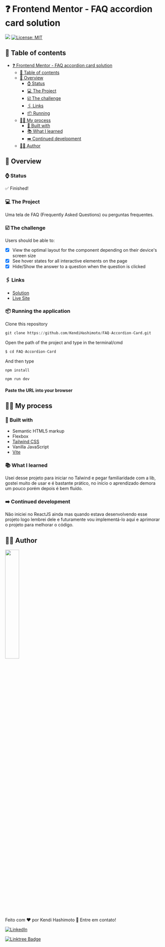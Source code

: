 # ❓ Frontend Mentor - FAQ accordion card solution

![](https://github.com/KendiHashimoto/FAQ-Accordion-Card/blob/main/fAQ.gif)
[![License: MIT](https://img.shields.io/badge/License-MIT-yellow.svg)](https://opensource.org/licenses/MIT)
## 📝 Table of contents

- [❓ Frontend Mentor - FAQ accordion card solution](#frontend-mentor---faq-accordion-card-solution)
  - [📝 Table of contents](#-table-of-contents)
  - [👀 Overview](#-overview)
    - [⌚️ Status](#️-status)
    - [💻 The Project](#-the-project)
    - [☑️ The challenge](#️-the-challenge)
    - [🖇 Links](#-links)
    - [📦 Running](#-running-the-application)
  - [👷‍♂️ My process](#️-my-process)
    - [🚀 Built with](#-built-with)
    - [📚 What I learned](#-what-i-learned)
    - [➡️ Continued development](#️-continued-development)
  - [👨‍💻 Author](#-author)

## 👀 Overview

### ⌚️ Status

✅ Finished!

### 💻 The Project

Uma tela de FAQ (Frequently Asked Questions) ou perguntas frequentes.

### ☑️ The challenge

Users should be able to:

- [x] View the optimal layout for the component depending on their device's screen size
- [x] See hover states for all interactive elements on the page
- [x] Hide/Show the answer to a question when the question is clicked

### 🖇 Links

- [Solution](https://www.frontendmentor.io/solutions/faq-accordion-with-tailwind-FCRc1Bs7de)
- [Live Site](https://faq-accordion-card-g0sd0lbyw-hashimoto1312.vercel.app)

### 📦 Running the application

Clone this repository
```python
git clone https://github.com/KendiHashimoto/FAQ-Accordion-Card.git
```

Open the path of the project and type in the terminal/cmd 
```python
$ cd FAQ-Accordion-Card
```

And then type
```python
npm install
```

```python 
npm run dev
```

#### Paste the URL into your browser

## 👷‍♂️ My process

### 🚀 Built with

- Semantic HTML5 markup
- Flexbox
- [Tailwind CSS](https://tailwindcss.com/)
- Vanilla JavaScript
- [Vite](https://vitejs.dev/)

### 📚 What I learned

Usei desse projeto para iniciar no Talwind e pegar familiaridade com a lib, gostei muito de usar e é bastante prático, no início o aprendizado demora um pouco porém depois é bem fluído.

### ➡️ Continued development

Não iniciei no ReactJS ainda mas quando estava desenvolvendo esse projeto logo lembrei dele e futuramente vou implementá-lo aqui e aprimorar o projeto para melhorar o código.

## 👨‍💻 Author

<img width="30%" src="https://github.com/KendiHashimoto.png">

Feito com ❤️ por Kendi Hashimoto 👋 Entre em contato!

[![LinkedIn](https://img.shields.io/badge/KendiHashimoto-%230077B5.svg?style=for-the-badge&logo=linkedin&logoColor=white)](https://www.linkedin.com/in/kendi-hashimoto-202359220/)

[![Linktree Badge](https://img.shields.io/badge/-KendiHashimoto-1de9b6?style=for-the-badge&logo=linktree&logoColor=white)](https://linktr.ee/Hashimoto01)
